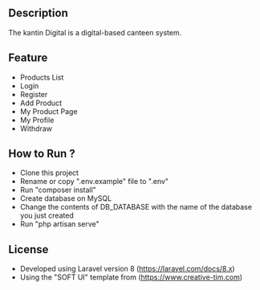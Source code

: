 ## Description

The kantin Digital is a digital-based canteen system.

## Feature

-   Products List
-   Login
-   Register
-   Add Product
-   My Product Page
-   My Profile
-   Withdraw

## How to Run ?

-   Clone this project
-   Rename or copy ".env.example" file to ".env"
-   Run "composer install"
-   Create database on MySQL
-   Change the contents of DB_DATABASE with the name of the database you just created
-   Run "php artisan serve"

## License

-   Developed using Laravel version 8 (https://laravel.com/docs/8.x)
-   Using the "SOFT UI" template from (https://www.creative-tim.com)
